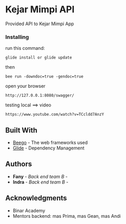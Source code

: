 # Kejar Mimpi API

Provided API to Kejar Mimpi App

### Installing

run this command:

```
glide install or glide update
```
then

```
bee run -downdoc=true -gendoc=true
```
open your browser 
```
http://127.0.0.1:8080/swagger/
```
testing local ==> video
```
https://www.youtube.com/watch?v=TCcldd7AnzY
```


## Built With

* [Beego](https://beego.me/docs/intro/) - The web frameworks used
* [Glide](https://glide.sh/) - Dependency Management


## Authors

* **Fany** - *Back end team B* -
* **Indra** - *Back end team B* -


## Acknowledgments

* Binar Academy
* Mentors backend: mas Prima, mas Gean, mas Andi
